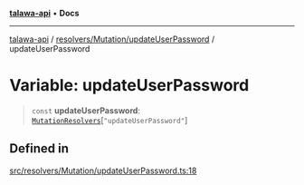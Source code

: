 [**talawa-api**](../../../../README.md) • **Docs**

***

[talawa-api](../../../../modules.md) / [resolvers/Mutation/updateUserPassword](../README.md) / updateUserPassword

# Variable: updateUserPassword

> `const` **updateUserPassword**: [`MutationResolvers`](../../../../types/generatedGraphQLTypes/type-aliases/MutationResolvers.md)\[`"updateUserPassword"`\]

## Defined in

[src/resolvers/Mutation/updateUserPassword.ts:18](https://github.com/PalisadoesFoundation/talawa-api/blob/fe65d855b3d1e3e4af621340e7e8bfa0325634c1/src/resolvers/Mutation/updateUserPassword.ts#L18)
